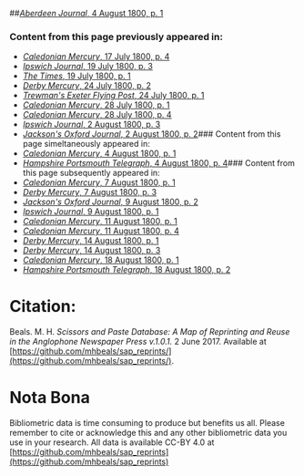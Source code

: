 ##[*Aberdeen Journal*, 4 August 1800, p. 1](https://mhbeals.github.io/sap_html/Aberdeen-Journal/Aberdeen-Journal-4-August-1800-p-1)

### Content from this page previously appeared in:
+ [*Caledonian Mercury*, 17 July 1800, p. 4](https://mhbeals.github.io/sap_html/Caledonian-Mercury/Caledonian-Mercury-17-July-1800-p-4)
+ [*Ipswich Journal*, 19 July 1800, p. 3](https://mhbeals.github.io/sap_html/Ipswich-Journal/Ipswich-Journal-19-July-1800-p-3)
+ [*The Times*, 19 July 1800, p. 1](https://mhbeals.github.io/sap_html/The-Times/The-Times-19-July-1800-p-1)
+ [*Derby Mercury*, 24 July 1800, p. 2](https://mhbeals.github.io/sap_html/Derby-Mercury/Derby-Mercury-24-July-1800-p-2)
+ [*Trewman's Exeter Flying Post*, 24 July 1800, p. 1](https://mhbeals.github.io/sap_html/Trewman's-Exeter-Flying-Post/Trewman's-Exeter-Flying-Post-24-July-1800-p-1)
+ [*Caledonian Mercury*, 28 July 1800, p. 1](https://mhbeals.github.io/sap_html/Caledonian-Mercury/Caledonian-Mercury-28-July-1800-p-1)
+ [*Caledonian Mercury*, 28 July 1800, p. 4](https://mhbeals.github.io/sap_html/Caledonian-Mercury/Caledonian-Mercury-28-July-1800-p-4)
+ [*Ipswich Journal*, 2 August 1800, p. 3](https://mhbeals.github.io/sap_html/Ipswich-Journal/Ipswich-Journal-2-August-1800-p-3)
+ [*Jackson's Oxford Journal*, 2 August 1800, p. 2](https://mhbeals.github.io/sap_html/Jackson's-Oxford-Journal/Jackson's-Oxford-Journal-2-August-1800-p-2)### Content from this page simeltaneously appeared in:
+ [*Caledonian Mercury*, 4 August 1800, p. 1](https://mhbeals.github.io/sap_html/Caledonian-Mercury/Caledonian-Mercury-4-August-1800-p-1)
+ [*Hampshire Portsmouth Telegraph*, 4 August 1800, p. 4](https://mhbeals.github.io/sap_html/Hampshire-Portsmouth-Telegraph/Hampshire-Portsmouth-Telegraph-4-August-1800-p-4)### Content from this page subsequently appeared in:
+ [*Caledonian Mercury*, 7 August 1800, p. 1](https://mhbeals.github.io/sap_html/Caledonian-Mercury/Caledonian-Mercury-7-August-1800-p-1)
+ [*Derby Mercury*, 7 August 1800, p. 3](https://mhbeals.github.io/sap_html/Derby-Mercury/Derby-Mercury-7-August-1800-p-3)
+ [*Jackson's Oxford Journal*, 9 August 1800, p. 2](https://mhbeals.github.io/sap_html/Jackson's-Oxford-Journal/Jackson's-Oxford-Journal-9-August-1800-p-2)
+ [*Ipswich Journal*, 9 August 1800, p. 1](https://mhbeals.github.io/sap_html/Ipswich-Journal/Ipswich-Journal-9-August-1800-p-1)
+ [*Caledonian Mercury*, 11 August 1800, p. 1](https://mhbeals.github.io/sap_html/Caledonian-Mercury/Caledonian-Mercury-11-August-1800-p-1)
+ [*Caledonian Mercury*, 11 August 1800, p. 4](https://mhbeals.github.io/sap_html/Caledonian-Mercury/Caledonian-Mercury-11-August-1800-p-4)
+ [*Derby Mercury*, 14 August 1800, p. 1](https://mhbeals.github.io/sap_html/Derby-Mercury/Derby-Mercury-14-August-1800-p-1)
+ [*Derby Mercury*, 14 August 1800, p. 3](https://mhbeals.github.io/sap_html/Derby-Mercury/Derby-Mercury-14-August-1800-p-3)
+ [*Caledonian Mercury*, 18 August 1800, p. 1](https://mhbeals.github.io/sap_html/Caledonian-Mercury/Caledonian-Mercury-18-August-1800-p-1)
+ [*Hampshire Portsmouth Telegraph*, 18 August 1800, p. 2](https://mhbeals.github.io/sap_html/Hampshire-Portsmouth-Telegraph/Hampshire-Portsmouth-Telegraph-18-August-1800-p-2)
                    
# Citation: 

Beals. M. H. *Scissors and Paste Database: A Map of Reprinting and Reuse in the Anglophone Newspaper Press v.1.0.1.* 2 June 2017. Available at [https://github.com/mhbeals/sap_reprints/](https://github.com/mhbeals/sap_reprints/). 
                    
# Nota Bona

Bibliometric data is time consuming to produce but benefits us all. Please remember to cite or acknowledge this and any other bibliometric data you use in your research. All data is available CC-BY 4.0 at [https://github.com/mhbeals/sap_reprints](https://github.com/mhbeals/sap_reprints)